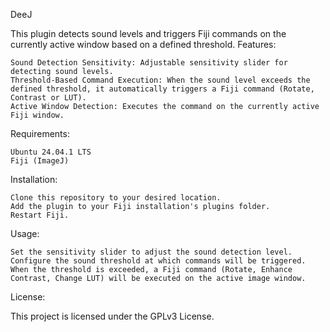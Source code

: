 DeeJ

This plugin detects sound levels and triggers Fiji commands on the currently active window based on a defined threshold.
Features:

    Sound Detection Sensitivity: Adjustable sensitivity slider for detecting sound levels.
    Threshold-Based Command Execution: When the sound level exceeds the defined threshold, it automatically triggers a Fiji command (Rotate, Contrast or LUT).
    Active Window Detection: Executes the command on the currently active Fiji window.

Requirements:

    Ubuntu 24.04.1 LTS
    Fiji (ImageJ)

Installation:

    Clone this repository to your desired location.
    Add the plugin to your Fiji installation's plugins folder.
    Restart Fiji.

Usage:

    Set the sensitivity slider to adjust the sound detection level.
    Configure the sound threshold at which commands will be triggered.
    When the threshold is exceeded, a Fiji command (Rotate, Enhance Contrast, Change LUT) will be executed on the active image window.

License:

This project is licensed under the GPLv3 License.